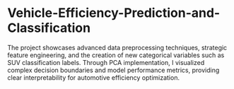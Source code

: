# Vehicle-Efficiency-Prediction-and-Classification
The project showcases advanced data preprocessing techniques, strategic feature engineering, and the creation of new categorical variables such as SUV classification labels. Through PCA implementation, I visualized complex decision boundaries and model performance metrics, providing clear interpretability for automotive efficiency optimization.
